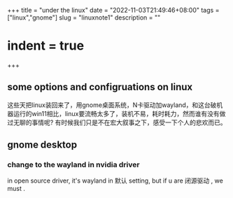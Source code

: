 +++
 title = "under the linux" 
 date = "2022-11-03T21:49:46+08:00" 
 tags = ["linux","gnome"] 
 slug = "linuxnote1"
 description = ""
 # indent = true
+++

## some options and configruations on linux

这些天把linux装回来了，用gnome桌面系统，N卡驱动加wayland，和这台破机器运行的win11相比，linux要流畅太多了，装机不易，耗时耗力，然而谁有没有做过无聊的事情呢? 有时候我们只是不在宏大叙事之下，感受一下个人的悲欢而已。


## gnome desktop
### change to the wayland in nvidia driver

in open source driver, it's wayland in 默认 setting, but if u are 闭源驱动 , we must .

